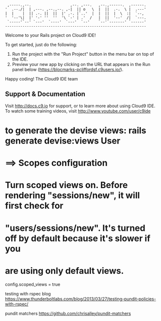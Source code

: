 
     ,-----.,--.                  ,--. ,---.   ,--.,------.  ,------.
    '  .--./|  | ,---. ,--.,--. ,-|  || o   \  |  ||  .-.  \ |  .---'
    |  |    |  || .-. ||  ||  |' .-. |`..'  |  |  ||  |  \  :|  `--, 
    '  '--'\|  |' '-' ''  ''  '\ `-' | .'  /   |  ||  '--'  /|  `---.
     `-----'`--' `---'  `----'  `---'  `--'    `--'`-------' `------'
    ----------------------------------------------------------------- 


Welcome to your Rails project on Cloud9 IDE!

To get started, just do the following:

1. Run the project with the "Run Project" button in the menu bar on top of the IDE.
2. Preview your new app by clicking on the URL that appears in the Run panel below (https://blocmarks-pcliffordsf.c9users.io/).

Happy coding!
The Cloud9 IDE team


## Support & Documentation

Visit http://docs.c9.io for support, or to learn more about using Cloud9 IDE. 
To watch some training videos, visit http://www.youtube.com/user/c9ide


# to generate the devise views: rails generate devise:views User

# ==> Scopes configuration
# Turn scoped views on. Before rendering "sessions/new", it will first check for
# "users/sessions/new". It's turned off by default because it's slower if you
# are using only default views.
config.scoped_views = true

testing with rspec blog
https://www.thunderboltlabs.com/blog/2013/03/27/testing-pundit-policies-with-rspec/

pundit matchers
https://github.com/chrisalley/pundit-matchers
